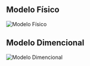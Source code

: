 ## Modelo Físico

![Modelo Físico](../assets/modelo_f.jpeg)

## Modelo Dimencional

![Modelo Dimencional](../assets/modelo_dim.jpeg)